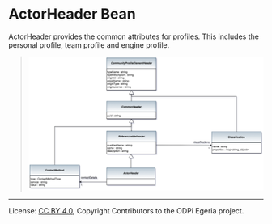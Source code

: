 <!-- SPDX-License-Identifier: CC-BY-4.0 -->
<!-- Copyright Contributors to the ODPi Egeria project. -->

# ActorHeader Bean

ActorHeader provides the common attributes for profiles.  This includes the
personal profile, team profile and engine profile.

> ![UML](community-profile-beans-ActorHeader.png)


----
License: [CC BY 4.0](https://creativecommons.org/licenses/by/4.0/),
Copyright Contributors to the ODPi Egeria project.